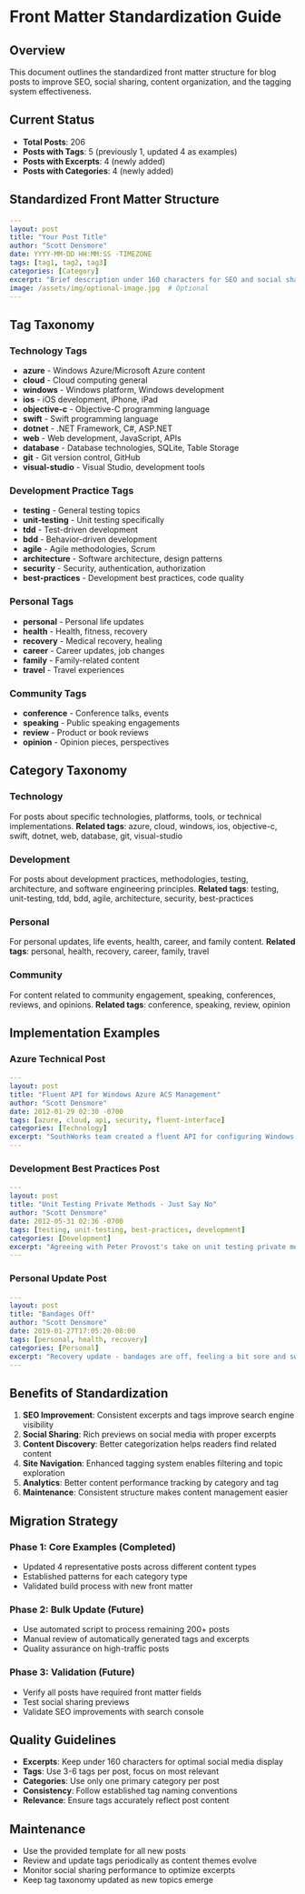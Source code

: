 # Front Matter Standardization Guide

## Overview

This document outlines the standardized front matter structure for blog posts to improve SEO, social sharing, content organization, and the tagging system effectiveness.

## Current Status

- **Total Posts**: 206
- **Posts with Tags**: 5 (previously 1, updated 4 as examples)
- **Posts with Excerpts**: 4 (newly added)
- **Posts with Categories**: 4 (newly added)

## Standardized Front Matter Structure

```yaml
---
layout: post
title: "Your Post Title"
author: "Scott Densmore"
date: YYYY-MM-DD HH:MM:SS -TIMEZONE
tags: [tag1, tag2, tag3]
categories: [Category]
excerpt: "Brief description under 160 characters for SEO and social sharing"
image: /assets/img/optional-image.jpg  # Optional
---
```

## Tag Taxonomy

### Technology Tags
- **azure** - Windows Azure/Microsoft Azure content
- **cloud** - Cloud computing general
- **windows** - Windows platform, Windows development
- **ios** - iOS development, iPhone, iPad
- **objective-c** - Objective-C programming language
- **swift** - Swift programming language
- **dotnet** - .NET Framework, C#, ASP.NET
- **web** - Web development, JavaScript, APIs
- **database** - Database technologies, SQLite, Table Storage
- **git** - Git version control, GitHub
- **visual-studio** - Visual Studio, development tools

### Development Practice Tags
- **testing** - General testing topics
- **unit-testing** - Unit testing specifically
- **tdd** - Test-driven development
- **bdd** - Behavior-driven development
- **agile** - Agile methodologies, Scrum
- **architecture** - Software architecture, design patterns
- **security** - Security, authentication, authorization
- **best-practices** - Development best practices, code quality

### Personal Tags
- **personal** - Personal life updates
- **health** - Health, fitness, recovery
- **recovery** - Medical recovery, healing
- **career** - Career updates, job changes
- **family** - Family-related content
- **travel** - Travel experiences

### Community Tags
- **conference** - Conference talks, events
- **speaking** - Public speaking engagements
- **review** - Product or book reviews
- **opinion** - Opinion pieces, perspectives

## Category Taxonomy

### Technology
For posts about specific technologies, platforms, tools, or technical implementations.
**Related tags**: azure, cloud, windows, ios, objective-c, swift, dotnet, web, database, git, visual-studio

### Development
For posts about development practices, methodologies, testing, architecture, and software engineering principles.
**Related tags**: testing, unit-testing, tdd, bdd, agile, architecture, security, best-practices

### Personal
For personal updates, life events, health, career, and family content.
**Related tags**: personal, health, recovery, career, family, travel

### Community
For content related to community engagement, speaking, conferences, reviews, and opinions.
**Related tags**: conference, speaking, review, opinion

## Implementation Examples

### Azure Technical Post
```yaml
---
layout: post
title: "Fluent API for Windows Azure ACS Management"
author: "Scott Densmore"
date: 2012-01-29 02:30 -0700
tags: [azure, cloud, api, security, fluent-interface]
categories: [Technology]
excerpt: "SouthWorks team created a fluent API for configuring Windows Azure ACS, making setup much cleaner than our previous rough setup program."
---
```

### Development Best Practices Post
```yaml
---
layout: post
title: "Unit Testing Private Methods - Just Say No"
author: "Scott Densmore"
date: 2012-05-31 02:36 -0700
tags: [testing, unit-testing, best-practices, development]
categories: [Development]
excerpt: "Agreeing with Peter Provost's take on unit testing private methods - don't do it. Focus on testing public interfaces instead."
---
```

### Personal Update Post
```yaml
---
layout: post
title: "Bandages Off"
author: "Scott Densmore"
date: 2019-01-27T17:05:20-08:00
tags: [personal, health, recovery]
categories: [Personal]
excerpt: "Recovery update - bandages are off, feeling a bit sore and swollen but ready to get back to building strength."
---
```

## Benefits of Standardization

1. **SEO Improvement**: Consistent excerpts and tags improve search engine visibility
2. **Social Sharing**: Rich previews on social media with proper excerpts
3. **Content Discovery**: Better categorization helps readers find related content
4. **Site Navigation**: Enhanced tagging system enables filtering and topic exploration
5. **Analytics**: Better content performance tracking by category and tag
6. **Maintenance**: Consistent structure makes content management easier

## Migration Strategy

### Phase 1: Core Examples (Completed)
- Updated 4 representative posts across different content types
- Established patterns for each category type
- Validated build process with new front matter

### Phase 2: Bulk Update (Future)
- Use automated script to process remaining 200+ posts
- Manual review of automatically generated tags and excerpts
- Quality assurance on high-traffic posts

### Phase 3: Validation (Future)
- Verify all posts have required front matter fields
- Test social sharing previews
- Validate SEO improvements with search console

## Quality Guidelines

- **Excerpts**: Keep under 160 characters for optimal social media display
- **Tags**: Use 3-6 tags per post, focus on most relevant
- **Categories**: Use only one primary category per post
- **Consistency**: Follow established tag naming conventions
- **Relevance**: Ensure tags accurately reflect post content

## Maintenance

- Use the provided template for all new posts
- Review and update tags periodically as content themes evolve
- Monitor social sharing performance to optimize excerpts
- Keep tag taxonomy updated as new topics emerge